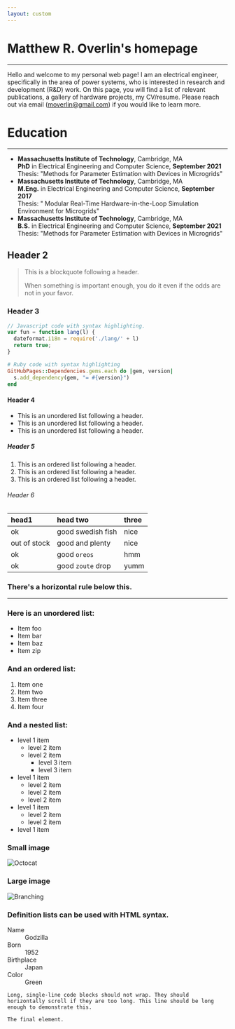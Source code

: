 ```yaml
---
layout: custom
---
```


<!--
Text can be **bold**, _italic_, or ~~strikethrough~~.
-->
<!-- [Link to another page](./another-page.html).
-->

<!-- # Short Biography
-->

# Matthew R. Overlin's homepage
---
Hello and welcome to my personal web page!  I am an electrical engineer, specifically in the area of power systems, who is interested in research and development (R&D) work.  On this page, you will find a list of relevant publications, a gallery of hardware projects, my CV/resume.  Please reach out via email (moverlin@gmail.com) if you would like to learn more.

# Education
---
* **Massachusetts Institute of Technology**, Cambridge, MA <br />
  **PhD** in Electrical Engineering and Computer Science, **September 2021** <br />
  Thesis: "Methods for Parameter Estimation with Devices in Microgrids"
* **Massachusetts Institute of Technology**, Cambridge, MA <br />
  **M.Eng.** in Electrical Engineering and Computer Science, **September 2017** <br />
  Thesis: " Modular Real-Time Hardware-in-the-Loop Simulation Environment for Microgrids"
* **Massachusetts Institute of Technology**, Cambridge, MA <br />
  **B.S.** in Electrical Engineering and Computer Science, **September 2021** <br />
  Thesis: "Methods for Parameter Estimation with Devices in Microgrids"

## Header 2

> This is a blockquote following a header.
>
> When something is important enough, you do it even if the odds are not in your favor.

### Header 3

```js
// Javascript code with syntax highlighting.
var fun = function lang(l) {
  dateformat.i18n = require('./lang/' + l)
  return true;
}
```

```ruby
# Ruby code with syntax highlighting
GitHubPages::Dependencies.gems.each do |gem, version|
  s.add_dependency(gem, "= #{version}")
end
```

#### Header 4

*   This is an unordered list following a header.
*   This is an unordered list following a header.
*   This is an unordered list following a header.

##### Header 5

1.  This is an ordered list following a header.
2.  This is an ordered list following a header.
3.  This is an ordered list following a header.

###### Header 6

| head1        | head two          | three |
|:-------------|:------------------|:------|
| ok           | good swedish fish | nice  |
| out of stock | good and plenty   | nice  |
| ok           | good `oreos`      | hmm   |
| ok           | good `zoute` drop | yumm  |

### There's a horizontal rule below this.

* * *

### Here is an unordered list:

*   Item foo
*   Item bar
*   Item baz
*   Item zip

### And an ordered list:

1.  Item one
1.  Item two
1.  Item three
1.  Item four

### And a nested list:

- level 1 item
  - level 2 item
  - level 2 item
    - level 3 item
    - level 3 item
- level 1 item
  - level 2 item
  - level 2 item
  - level 2 item
- level 1 item
  - level 2 item
  - level 2 item
- level 1 item

### Small image

![Octocat](https://github.githubassets.com/images/icons/emoji/octocat.png)

### Large image

![Branching](https://guides.github.com/activities/hello-world/branching.png)


### Definition lists can be used with HTML syntax.

<dl>
<dt>Name</dt>
<dd>Godzilla</dd>
<dt>Born</dt>
<dd>1952</dd>
<dt>Birthplace</dt>
<dd>Japan</dd>
<dt>Color</dt>
<dd>Green</dd>
</dl>

```
Long, single-line code blocks should not wrap. They should horizontally scroll if they are too long. This line should be long enough to demonstrate this.
```

```
The final element.
```
